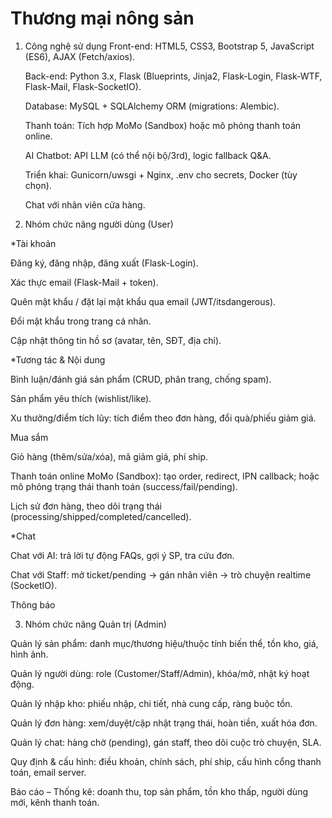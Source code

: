 # Thương mại nông sản
1) Công nghệ sử dụng
    Front-end: HTML5, CSS3, Bootstrap 5, JavaScript (ES6), AJAX (Fetch/axios).
  
    Back-end: Python 3.x, Flask (Blueprints, Jinja2, Flask-Login, Flask-WTF, Flask-Mail, Flask-SocketIO).
    
    Database: MySQL + SQLAlchemy ORM (migrations: Alembic).
    
    Thanh toán: Tích hợp MoMo (Sandbox) hoặc mô phỏng thanh toán online.
    
    AI Chatbot: API LLM (có thể nội bộ/3rd), logic fallback Q&A.
    
    Triển khai: Gunicorn/uwsgi + Nginx, .env cho secrets, Docker (tùy chọn).
    
    Chat với nhân viên cửa hàng.

3) Nhóm chức năng người dùng (User)
   
*Tài khoản

  Đăng ký, đăng nhập, đăng xuất (Flask-Login).
  
  Xác thực email (Flask-Mail + token).
  
  Quên mật khẩu / đặt lại mật khẩu qua email (JWT/itsdangerous).
  
  Đổi mật khẩu trong trang cá nhân.
  
  Cập nhật thông tin hồ sơ (avatar, tên, SĐT, địa chỉ).

*Tương tác & Nội dung
  
  Bình luận/đánh giá sản phẩm (CRUD, phân trang, chống spam).
  
  Sản phẩm yêu thích (wishlist/like).
 
  Xu thưởng/điểm tích lũy: tích điểm theo đơn hàng, đổi quà/phiếu giảm giá.
  
  Mua sắm
 
  Giỏ hàng (thêm/sửa/xóa), mã giảm giá, phí ship.
 
  Thanh toán online MoMo (Sandbox): tạo order, redirect, IPN callback; hoặc mô phỏng trạng thái thanh toán (success/fail/pending).
  
  Lịch sử đơn hàng, theo dõi trạng thái (processing/shipped/completed/cancelled).

*Chat

  Chat với AI: trả lời tự động FAQs, gợi ý SP, tra cứu đơn.

  Chat với Staff: mở ticket/pending → gán nhân viên → trò chuyện realtime (SocketIO).
 
  Thông báo

3) Nhóm chức năng Quản trị (Admin)

  Quản lý sản phẩm: danh mục/thương hiệu/thuộc tính biến thể, tồn kho, giá, hình ảnh.
  
  Quản lý người dùng: role (Customer/Staff/Admin), khóa/mở, nhật ký hoạt động.
  
  Quản lý nhập kho: phiếu nhập, chi tiết, nhà cung cấp, ràng buộc tồn.
  
  Quản lý đơn hàng: xem/duyệt/cập nhật trạng thái, hoàn tiền, xuất hóa đơn.
  
  Quản lý chat: hàng chờ (pending), gán staff, theo dõi cuộc trò chuyện, SLA.
  
  Quy định & cấu hình: điều khoản, chính sách, phí ship, cấu hình cổng thanh toán, email server.
  
  Báo cáo – Thống kê: doanh thu, top sản phẩm, tồn kho thấp, người dùng mới, kênh thanh toán.
